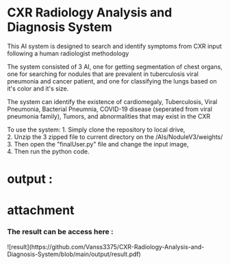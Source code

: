 <h1>CXR Radiology Analysis and Diagnosis System</h1>

<p>This AI system is designed to search and identify symptoms from CXR input following a human radiologist methodology</p>
<p>The system consisted of 3 AI, one for getting segmentation of chest organs, one for searching for nodules that are prevalent in tuberculosis viral pneumonia and cancer patient, and one for classifying the lungs based on it's color and it's size.</p>
<p>The system can identify the existence of cardiomegaly, Tuberculosis, Viral Pneumonia, Bacterial Pneumnia, COVID-19 disease (seperated from viral pneumonia family), Tumors, and abnormalities that may exist in the CXR</p>
<p>To use the system:
  1. Simply clone the repository to local drive, </br>
  2. Unzip the 3 zipped file to current directory on the /AIs/NoduleV3/weights/ </br>
  3. Then open the "finalUser.py" file and change the input image,</br>
  4. Then run the python code.</p>

# output :


# attachment

<h3>The result can be access here : </h3>
![result](https://github.com/Vanss3375/CXR-Radiology-Analysis-and-Diagnosis-System/blob/main/output/result.pdf)

